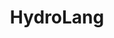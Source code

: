 ---
layout: page
title: HydroLang
description: Client-side Tools for Environmental Sciences
img: assets/img/hydrolang.png
redirect: https://github.com/uihilab/HydroLang
importance: 1
category: work
---